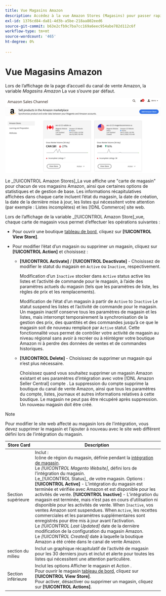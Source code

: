 ```yaml
---
title: Vue Magasins Amazon
description: Accédez à la vue Amazon Stores (Magasins) pour passer rapidement en revue les statistiques de base de chacun de vos magasins Amazon et les options de gestion des accès.
exl-id: 1376cd84-da81-4d3b-a5be-218aa802eed6
source-git-commit: b63e2cfb9c7ba7cc169a6eec954abe782d112c6f
workflow-type: tm+mt
source-wordcount: '465'
ht-degree: 0%

---
```


# Vue Magasins Amazon

Lors de l’affichage de la page d’accueil du canal de vente Amazon, la variable _Magasins Amazon_ La vue s’ouvre par défaut.

![Vue Magasins Amazon](assets/amazon-sales-channel-home-tabs.png)

Le _[!UICONTROL Amazon Stores]_La vue affiche une &quot;carte de magasin&quot; pour chacun de vos magasins Amazon, ainsi que certaines options de statistiques et de gestion de base. Les informations récapitulatives affichées dans chaque carte incluent l’état du magasin, la date de création, la date de la dernière mise à jour, les listes qui nécessitent votre attention (par exemple : Listes incomplètes) et les [!DNL Commerce] site web.

Lors de l’affichage de la variable _[!UICONTROL Amazon Store]_vue, chaque carte de magasin vous permet d’effectuer les opérations suivantes :

- Pour ouvrir une boutique [tableau de bord](./amazon-store-dashboard.md), cliquez sur **[!UICONTROL View Store]**.

- Pour modifier l’état d’un magasin ou supprimer un magasin, cliquez sur **[!UICONTROL Action]** et choisissez :

   - **[!UICONTROL Activate]** / **[!UICONTROL Deactivate]** - Choisissez de modifier le statut du magasin en `Active` ou `Inactive`, respectivement.

      Modification d’un `Inactive` stocker dans `Active` status active les listes et l’activité de commande pour le magasin, à l’aide des paramètres actuels du magasin (tels que les paramètres de liste, les règles de prix et les remplacements).

      Modification de l’état d’un magasin à partir de `Active` to `Inactive` Le statut suspend les listes et l’activité de commande pour le magasin. Un magasin inactif conserve tous les paramètres de magasin et les listes, mais interrompt temporairement la synchronisation de la gestion des prix, des quantités et des commandes jusqu’à ce que le magasin soit de nouveau remplacé par `Active` statut. Cette fonctionnalité vous permet de contrôler votre activité de magasin au niveau régional sans avoir à recréer ou à réintégrer votre boutique Amazon ni à perdre des données de ventes et de commandes historiques.

   - **[!UICONTROL Delete]** - Choisissez de supprimer un magasin qui n’est plus nécessaire.

      Choisissez quand vous souhaitez supprimer un magasin Amazon existant et ses paramètres d’intégration avec votre [!DNL Amazon Seller Central] compte . La suppression du compte supprime la boutique du canal de vente Amazon, ainsi que tous les paramètres du compte, listes, journaux et autres informations relatives à cette boutique. Le magasin ne peut pas être récupéré après suppression. Un nouveau magasin doit être créé.

>[!NOTE]
>Pour modifier le site web affecté au magasin lors de l’intégration, vous devez supprimer le magasin et l’ajouter à nouveau avec le site web différent défini lors de l’intégration du magasin.

| Store Card | Description |
|--- |--- |
| Section supérieure | Inclut : <br>Icône de région du magasin, définie pendant la [intégration de magasin](./store-integration.md).<br> Le _[!UICONTROL Magento Website]_, défini lors de l’intégration du magasin.<br>Le_[!UICONTROL Status]_ de votre magasin. Options : **[!UICONTROL Active]** - L’intégration du magasin est terminée et vérifiée avec Amazon et est disponible pour les activités de vente. **[!UICONTROL Inactive]** - L’intégration du magasin est terminée, mais n’est pas en cours d’utilisation ni disponible pour les activités de vente. When `Inactive`, vos ventes Amazon sont suspendues. When `Active`, les recettes commerciales et les paramètres supplémentaires sont enregistrés pour être mis à jour avant l’activation.<br>Le *[!UICONTROL Last Updated]* date de la dernière modification de la configuration du magasin Amazon.<br>Le *[!UICONTROL Created]* date à laquelle la boutique Amazon a été créée dans le canal de vente Amazon. |
| section du milieu | Inclut un graphique récapitulatif de l’activité de magasin pour les 30 derniers jours et inclut et alerte pour toutes les listes qui nécessitent une attention particulière. |
| Section inférieure | Inclut les options Afficher le magasin et Action .<br>Pour ouvrir le magasin [tableau de bord](./amazon-store-dashboard.md), cliquez sur **[!UICONTROL View Store]**.<br>Pour activer, désactiver ou supprimer un magasin, cliquez sur **[!UICONTROL Actions]**. |

